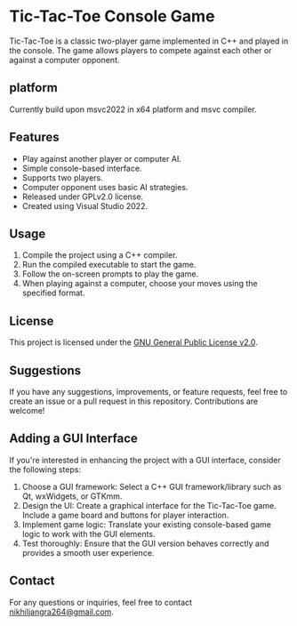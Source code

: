 # Tic-Tac-Toe Console Game

Tic-Tac-Toe is a classic two-player game implemented in C++ and played in the console. The game allows players to compete against each other or against a computer opponent.

## platform
Currently build upon msvc2022 in x64 platform and msvc compiler.

## Features

- Play against another player or computer AI.
- Simple console-based interface.
- Supports two players.
- Computer opponent uses basic AI strategies.
- Released under GPLv2.0 license.
- Created using Visual Studio 2022.

## Usage

1. Compile the project using a C++ compiler.
2. Run the compiled executable to start the game.
3. Follow the on-screen prompts to play the game.
4. When playing against a computer, choose your moves using the specified format.

## License

This project is licensed under the [GNU General Public License v2.0](LICENSE.txt).

## Suggestions

If you have any suggestions, improvements, or feature requests, feel free to create an issue or a pull request in this repository. Contributions are welcome!

## Adding a GUI Interface

If you're interested in enhancing the project with a GUI interface, consider the following steps:

1. Choose a GUI framework: Select a C++ GUI framework/library such as Qt, wxWidgets, or GTKmm.
2. Design the UI: Create a graphical interface for the Tic-Tac-Toe game. Include a game board and buttons for player interaction.
3. Implement game logic: Translate your existing console-based game logic to work with the GUI elements.
4. Test thoroughly: Ensure that the GUI version behaves correctly and provides a smooth user experience.

## Contact

For any questions or inquiries, feel free to contact [nikhiljangra264@gmail.com](mailto:nikhiljangra264@gmail.com).
